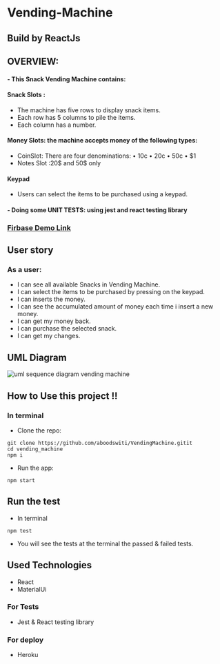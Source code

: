 # Vending-Machine
## Build by ReactJs

<!-- ![](https://media.giphy.com/media/xT5LMW6nbTu8pUHZgA/giphy.gif) -->

## OVERVIEW:
#### - This Snack Vending Machine contains: 
#### Snack Slots :
- The machine has five rows to display snack items.
- Each row has 5 columns to pile the items.
- Each column has a number.
#### Money Slots: the machine accepts money of the following types:
- CoinSlot: There are four denominations: • 10c • 20c • 50c • $1
- Notes Slot :20$ and 50$ only
#### Keypad
- Users can select the items to be purchased using a keypad.
#### - Doing some UNIT TESTS: using jest and react testing library

### [Firbase Demo Link](https://countries-ang.web.app/countries)

## User story
### As a user:
-  I can see all available Snacks in Vending Machine.
-  I can select the items to be purchased by pressing on the keypad.
-  I can inserts the money.
-  I can see the accumulated amount of money each time i insert a new money.
-  I can get my money back.
-  I can purchase the selected snack.
-  I can get my changes.

## UML Diagram

![uml sequence diagram vending machine](https://i.ibb.co/Ks1vSZK/uml-sequence-diagram-vending-machine.jpg) 
## How to Use this project !!
### In terminal
- Clone the repo:
```
git clone https://github.com/aboodswiti/VendingMachine.gitit
cd vending_machine
npm i
```
- Run the app:
```
npm start
```
## Run the test
- In terminal
```
npm test
```
- You will see the tests at the terminal the passed & failed tests. 

## Used Technologies
- React
- MaterialUi 
### For Tests
- Jest & React testing library 
### For deploy
- Heroku

